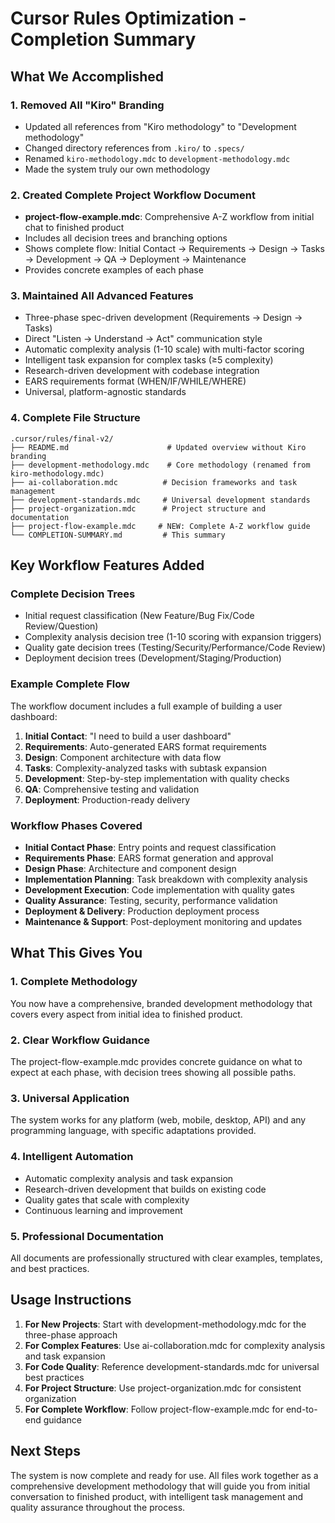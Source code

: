 # Cursor Rules Optimization - Completion Summary

## What We Accomplished

### 1. Removed All "Kiro" Branding
- Updated all references from "Kiro methodology" to "Development methodology"
- Changed directory references from `.kiro/` to `.specs/`
- Renamed `kiro-methodology.mdc` to `development-methodology.mdc`
- Made the system truly our own methodology

### 2. Created Complete Project Workflow Document
- **project-flow-example.mdc**: Comprehensive A-Z workflow from initial chat to finished product
- Includes all decision trees and branching options
- Shows complete flow: Initial Contact → Requirements → Design → Tasks → Development → QA → Deployment → Maintenance
- Provides concrete examples of each phase

### 3. Maintained All Advanced Features
- Three-phase spec-driven development (Requirements → Design → Tasks)
- Direct "Listen → Understand → Act" communication style
- Automatic complexity analysis (1-10 scale) with multi-factor scoring
- Intelligent task expansion for complex tasks (≥5 complexity)
- Research-driven development with codebase integration
- EARS requirements format (WHEN/IF/WHILE/WHERE)
- Universal, platform-agnostic standards

### 4. Complete File Structure
```
.cursor/rules/final-v2/
├── README.md                      # Updated overview without Kiro branding
├── development-methodology.mdc    # Core methodology (renamed from kiro-methodology.mdc)
├── ai-collaboration.mdc          # Decision frameworks and task management
├── development-standards.mdc     # Universal development standards
├── project-organization.mdc      # Project structure and documentation
├── project-flow-example.mdc     # NEW: Complete A-Z workflow guide
└── COMPLETION-SUMMARY.md         # This summary
```

## Key Workflow Features Added

### Complete Decision Trees
- Initial request classification (New Feature/Bug Fix/Code Review/Question)
- Complexity analysis decision tree (1-10 scoring with expansion triggers)
- Quality gate decision trees (Testing/Security/Performance/Code Review)
- Deployment decision trees (Development/Staging/Production)

### Example Complete Flow
The workflow document includes a full example of building a user dashboard:
1. **Initial Contact**: "I need to build a user dashboard"
2. **Requirements**: Auto-generated EARS format requirements
3. **Design**: Component architecture with data flow
4. **Tasks**: Complexity-analyzed tasks with subtask expansion
5. **Development**: Step-by-step implementation with quality checks
6. **QA**: Comprehensive testing and validation
7. **Deployment**: Production-ready delivery

### Workflow Phases Covered
- **Initial Contact Phase**: Entry points and request classification
- **Requirements Phase**: EARS format generation and approval
- **Design Phase**: Architecture and component design
- **Implementation Planning**: Task breakdown with complexity analysis
- **Development Execution**: Code implementation with quality gates
- **Quality Assurance**: Testing, security, performance validation
- **Deployment & Delivery**: Production deployment process
- **Maintenance & Support**: Post-deployment monitoring and updates

## What This Gives You

### 1. Complete Methodology
You now have a comprehensive, branded development methodology that covers every aspect from initial idea to finished product.

### 2. Clear Workflow Guidance
The project-flow-example.mdc provides concrete guidance on what to expect at each phase, with decision trees showing all possible paths.

### 3. Universal Application
The system works for any platform (web, mobile, desktop, API) and any programming language, with specific adaptations provided.

### 4. Intelligent Automation
- Automatic complexity analysis and task expansion
- Research-driven development that builds on existing code
- Quality gates that scale with complexity
- Continuous learning and improvement

### 5. Professional Documentation
All documents are professionally structured with clear examples, templates, and best practices.

## Usage Instructions

1. **For New Projects**: Start with development-methodology.mdc for the three-phase approach
2. **For Complex Features**: Use ai-collaboration.mdc for complexity analysis and task expansion
3. **For Code Quality**: Reference development-standards.mdc for universal best practices
4. **For Project Structure**: Use project-organization.mdc for consistent organization
5. **For Complete Workflow**: Follow project-flow-example.mdc for end-to-end guidance

## Next Steps

The system is now complete and ready for use. All files work together as a comprehensive development methodology that will guide you from initial conversation to finished product, with intelligent task management and quality assurance throughout the process.